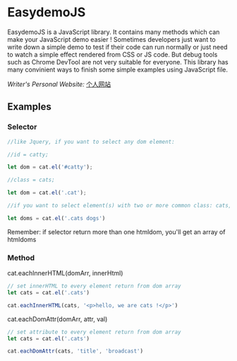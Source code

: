 # EasydemoJS

EasydemoJS is a JavaScript library. It contains many methods which can make your JavaScript demo easier ! Sometimes developers just want to write down a simple demo to test if their code can run normally or just need to watch a simple effect rendered from CSS or JS code. But debug tools such as Chrome DevTool are not very suitable for everyone. This library has many convinient ways to finish some simple examples using JavaScript file.

_Writer's Personal Website:_ 
 [个人网站](http://119.23.244.156:39111)


 ## Examples

 ### Selector

 ```javascript
//like Jquery, if you want to select any dom element:

//id = catty;

let dom = cat.el('#catty');

//class = cats;

let dom = cat.el('.cat');

//if you want to select element(s) with two or more common class: cats, dogs

let doms = cat.el('.cats dogs')
```

Remember: if selector return more than one htmldom, you'll get an array of htmldoms



### Method


cat.eachInnerHTML(domArr, innerHtml)    

 ```javascript
 // set innerHTML to every element return from dom array
 let cats = cat.el('.cats') 

 cat.eachInnerHTML(cats, '<p>hello, we are cats !</p>')
```


cat.eachDomAttr(domArr, attr, val)   

 ```javascript
 // set attribute to every element return from dom array
 let cats = cat.el('.cats') 

 cat.eachDomAttr(cats, 'title', 'broadcast')